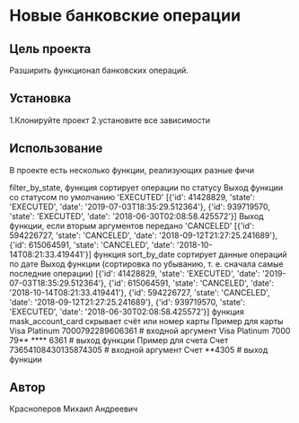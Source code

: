 # Новые банковские операции
## Цель проекта
Разширить функционал банковских операций.

## Установка
1.Клонируйте проект 2.установите все зависимости

## Использование
В проекте есть несколько функции, реализующих разные фичи

filter_by_state, функция сортирует операции по статусу Выход функции со статусом по умолчанию 'EXECUTED' [{'id': 41428829, 'state': 'EXECUTED', 'date': '2019-07-03T18:35:29.512364'}, {'id': 939719570, 'state': 'EXECUTED', 'date': '2018-06-30T02:08:58.425572'}] Выход функции, если вторым аргументов передано 'CANCELED' [{'id': 594226727, 'state': 'CANCELED', 'date': '2018-09-12T21:27:25.241689'}, {'id': 615064591, 'state': 'CANCELED', 'date': '2018-10-14T08:21:33.419441'}]
функция sort_by_date сортирует данные операций по дате Выход функции (сортировка по убыванию, т. е. сначала самые последние операции) [{'id': 41428829, 'state': 'EXECUTED', 'date': '2019-07-03T18:35:29.512364'}, {'id': 615064591, 'state': 'CANCELED', 'date': '2018-10-14T08:21:33.419441'}, {'id': 594226727, 'state': 'CANCELED', 'date': '2018-09-12T21:27:25.241689'}, {'id': 939719570, 'state': 'EXECUTED', 'date': '2018-06-30T02:08:58.425572'}]
функция mask_account_card скрывает счёт или номер карты Пример для карты Visa Platinum 7000792289606361 # входной аргумент Visa Platinum 7000 79** **** 6361 # выход функции Пример для счета Счет 73654108430135874305 # входной аргумент Счет **4305 # выход функции

## Автор
Красноперов Михаил Андреевич
